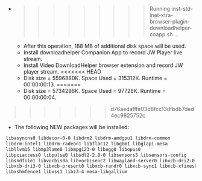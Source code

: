 * >>>>>>>>> Running inst-std-inet-xtra-browser-plugin-downloadhelper-coapp.sh ...
  * After this operation, 188 MB of additional disk space will be used.
  * Install downloadhelper Companion App to record JW Player live stream.
  * Install Video DownloadHelper browser extension and record JW player stream.
<<<<<<< HEAD
  * Disk size = 5596880K. Space Used = 315312K. Runtime = 00:00:00:13.
=======
  * Disk size = 5734296K. Space Used = 97728K. Runtime = 00:00:00:04.
>>>>>>> d76aedafffe03d8fcc13dfbdb7ded4ec9825752c
  * The following NEW packages will be installed:
  ```bash
libasyncns0 libdecor-0-0 libdrm2 libdrm-amdgpu1 libdrm-common
libdrm-intel1 libdrm-radeon1 libflac12 libgbm1 libglapi-mesa
libllvm15 libmp3lame0 libmpg123-0 libogg0 libopus0
libpciaccess0 libpulse0 libsdl2-2.0-0 libsensors5 libsensors-config
libsndfile1 libvorbis0a libvorbisenc2 libwayland-server0 libxcb-dri2-0
libxcb-dri3-0 libxcb-present0 libxcb-randr0 libxcb-sync1 libxcb-xfixes0
libxshmfence1 libxss1 libz3-4 mesa-libgallium
  ```
